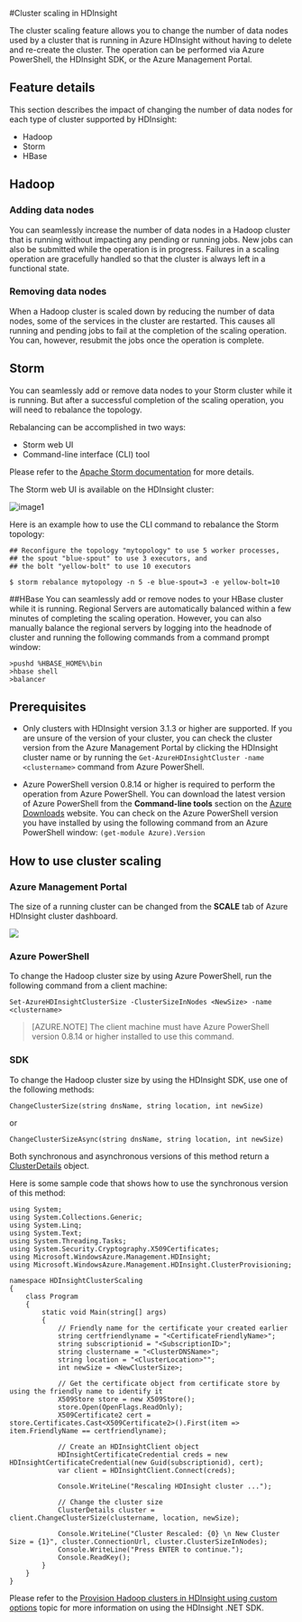 <properties
   pageTitle="Cluster Scaling in HDInsight | Azure"
   description="Change the number of data nodes in a cluster that is running on HDInsight without having to delete and recreate the cluster."
   services="hdinsight"
   documentationCenter=""
   authors="mumian"
   manager="paulettm"
   editor="cgronlun"/>

<tags
   ms.service="hdinsight" 
   ms.devlang="na" 
   ms.topic="article" 
   ms.tgt_pltfrm="na" 
   ms.workload="big-data" 
   ms.date="04/02/2015" 
   wacn.date="" 
   ms.author="jgao"/>

#Cluster scaling in HDInsight

The cluster scaling feature allows you to change the number of data nodes used by a cluster that is running in Azure HDInsight without having to delete and re-create the cluster. The operation can be performed via Azure PowerShell, the HDInsight SDK, or the Azure Management Portal.

## Feature details
This section describes the impact of changing the number of data nodes for each type of cluster supported by HDInsight:

* Hadoop
* Storm
* HBase 

## Hadoop 

### Adding data nodes
You can seamlessly increase the number of data nodes in a Hadoop cluster that is running without impacting any pending or running jobs. New jobs can also be submitted while the operation is in progress. Failures in a scaling operation are gracefully handled so that the cluster is always left in a functional state.

### Removing data nodes
When a Hadoop cluster is scaled down by reducing the number of data nodes, some of the services in the cluster are restarted. This causes all running and pending jobs to fail at the completion of the scaling operation. You can, however, resubmit the jobs once the operation is complete.

## Storm
You can seamlessly add or remove data nodes to your Storm cluster while it is running. But after a successful completion of the scaling operation, you will need to rebalance the topology.

Rebalancing can be accomplished in two ways:

* Storm web UI
* Command-line interface (CLI) tool 

Please refer to the [Apache Storm documentation](http://storm.apache.org/documentation/Understanding-the-parallelism-of-a-Storm-topology.html) for more details.

The Storm web UI is available on the HDInsight cluster:

![image1](./media/hdinsight-hadoop-cluster-scaling/StormUI.png)

Here is an example how to use the CLI command to rebalance the Storm topology:

	## Reconfigure the topology "mytopology" to use 5 worker processes,
	## the spout "blue-spout" to use 3 executors, and
	## the bolt "yellow-bolt" to use 10 executors

	$ storm rebalance mytopology -n 5 -e blue-spout=3 -e yellow-bolt=10

##HBase
You can seamlessly add or remove nodes to your HBase cluster while it is running. Regional Servers are automatically balanced within a few minutes of completing the scaling operation. However, you can also manually balance the regional servers by logging into the headnode of cluster and running the following commands from a command prompt window:

	>pushd %HBASE_HOME%\bin
	>hbase shell
	>balancer

## Prerequisites

* Only clusters with HDInsight version 3.1.3 or higher are supported. If you are unsure of the version of your cluster, you can check the cluster version from the Azure Management Portal by clicking the HDInsight cluster name or by running the `Get-AzureHDInsightCluster -name <clustername>` command from Azure PowerShell.

* Azure PowerShell version 0.8.14 or higher is required to perform the operation from Azure PowerShell. You can download the latest version of Azure PowerShell from the **Command-line tools** section on the [Azure Downloads](/downloads/) website. You can check on the Azure PowerShell version you have installed by using the following command from an Azure PowerShell window: `(get-module Azure).Version`

## How to use cluster scaling

### Azure Management Portal
The size of a running cluster can be changed from the **SCALE** tab of Azure HDInsight cluster dashboard.

![](http://i.imgur.com/u5Mewwx.png)

### Azure PowerShell
To change the Hadoop cluster size by using Azure PowerShell, run the following command from a client machine:

	Set-AzureHDInsightClusterSize -ClusterSizeInNodes <NewSize> -name <clustername>	

> [AZURE.NOTE] The client machine must have Azure PowerShell version 0.8.14 or higher installed to use this command.

### SDK
To change the Hadoop cluster size by using the HDInsight SDK, use one of the following methods: 

	ChangeClusterSize(string dnsName, string location, int newSize) 

or 

	ChangeClusterSizeAsync(string dnsName, string location, int newSize) 


Both synchronous and asynchronous versions of this method return a [ClusterDetails](http://msdn.microsoft.com/zh-cn/library/microsoft.windowsazure.management.hdinsight.clusterdetails_properties.aspx) object.

Here is some sample code that shows how to use the synchronous version of this method:

	using System;
	using System.Collections.Generic;
	using System.Linq;
	using System.Text;
	using System.Threading.Tasks;
	using System.Security.Cryptography.X509Certificates;
	using Microsoft.WindowsAzure.Management.HDInsight;
	using Microsoft.WindowsAzure.Management.HDInsight.ClusterProvisioning;

	namespace HDInsightClusterScaling
	{
	    class Program
	    {
	        static void Main(string[] args)
	        {
	            // Friendly name for the certificate your created earlier  
	            string certfriendlyname = "<CertificateFriendlyName>";     
	            string subscriptionid = "<SubscriptionID>";
	            string clustername = "<ClusterDNSName>";
	     		string location = "<ClusterLocation>"";
				int newSize = <NewClusterSize>;
	
	            // Get the certificate object from certificate store by using the friendly name to identify it
	            X509Store store = new X509Store();
	            store.Open(OpenFlags.ReadOnly);
	            X509Certificate2 cert = store.Certificates.Cast<X509Certificate2>().First(item => item.FriendlyName == certfriendlyname);
	
	            // Create an HDInsightClient object
	            HDInsightCertificateCredential creds = new HDInsightCertificateCredential(new Guid(subscriptionid), cert);
	            var client = HDInsightClient.Connect(creds);
	
	            Console.WriteLine("Rescaling HDInsight cluster ...");
	
	            // Change the cluster size
	     		ClusterDetails cluster = client.ChangeClusterSize(clustername, location, newSize);
	            
	            Console.WriteLine("Cluster Rescaled: {0} \n New Cluster Size = {1}", cluster.ConnectionUrl, cluster.ClusterSizeInNodes);
	            Console.WriteLine("Press ENTER to continue.");
	            Console.ReadKey();
	        }
	    }
	}


Please refer to the [Provision Hadoop clusters in HDInsight using custom options](/documentation/articles/hdinsight-provision-clusters-v1) topic for more information on using the HDInsight .NET SDK.
